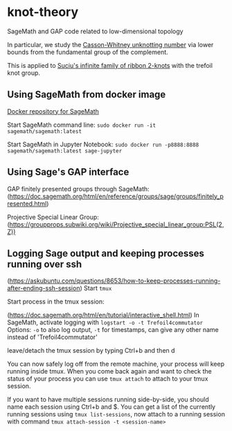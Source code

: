 # knot-theory
SageMath and GAP code related to low-dimensional topology

In particular, we study the
[Casson-Whitney unknotting number](https://arxiv.org/abs/2007.13244)
via lower bounds from the fundamental group of the complement.

This is applied to
[Suciu's infinite family of ribbon 2-knots](https://doi.org/10.1017/S0305004100063684)
with the trefoil knot group.


## Using SageMath from docker image


[Docker repository for SageMath](https://hub.docker.com/r/sagemath/sagemath/)

Start SageMath command line:
`sudo docker run -it sagemath/sagemath:latest`

Start SageMath in Jupyter Notebook:
`sudo docker run -p8888:8888 sagemath/sagemath:latest sage-jupyter`

## Using Sage's GAP interface

GAP finitely presented groups through SageMath:
(https://doc.sagemath.org/html/en/reference/groups/sage/groups/finitely_presented.html)

Projective Special Linear Group:
(https://groupprops.subwiki.org/wiki/Projective_special_linear_group:PSL(2,Z))


## Logging Sage output and keeping processes running over ssh



(https://askubuntu.com/questions/8653/how-to-keep-processes-running-after-ending-ssh-session)
Start `tmux`

Start process in the tmux session:

(https://doc.sagemath.org/html/en/tutorial/interactive_shell.html)
In SageMath, activate logging with
`logstart -o -t Trefoil4commutator`
Options: `-o` to also log output, `-t` for timestamps,
can give any other name instead of 'Trefoil4commutator'


leave/detach the tmux session by typing
Ctrl+b and then d

You can now safely log off from the remote machine, your process will keep running inside tmux. When you come back again and want to check the status of your process you can use `tmux attach` to attach to your tmux session.

If you want to have multiple sessions running side-by-side, you should name each session using Ctrl+b and $. You can get a list of the currently running sessions using `tmux list-sessions`, now attach to a running session with command `tmux attach-session -t <session-name>`
